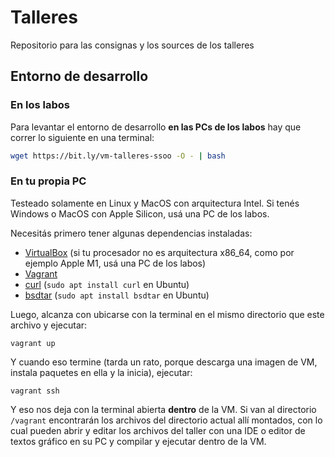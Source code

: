 # Talleres
Repositorio para las consignas y los sources de los talleres

## Entorno de desarrollo

### En los labos

Para levantar el entorno de desarrollo **en las PCs de los labos** hay que correr lo siguiente en una terminal:

```bash
wget https://bit.ly/vm-talleres-ssoo -O - | bash
```

### En tu propia PC

Testeado solamente en Linux y MacOS con arquitectura Intel. Si tenés Windows o MacOS con Apple Silicon, usá una PC de los labos.

Necesitás primero tener algunas dependencias instaladas:

- [VirtualBox](https://www.virtualbox.org/) (si tu procesador no es arquitectura x86_64, como por ejemplo Apple M1, usá una PC de los labos)
- [Vagrant](https://www.vagrantup.com/)
- [curl](https://curl.se/) (`sudo apt install curl` en Ubuntu)
- [bsdtar](https://github.com/libarchive/libarchive) (`sudo apt install bsdtar` en Ubuntu)

Luego, alcanza con ubicarse con la terminal en el mismo directorio que este archivo y ejecutar:

```
vagrant up
```

Y cuando eso termine (tarda un rato, porque descarga una imagen de VM, instala paquetes en ella y la inicia), ejecutar:

```
vagrant ssh
```

Y eso nos deja con la terminal abierta **dentro** de la VM. Si van al directorio `/vagrant` encontrarán los archivos del directorio actual allí montados, con lo cual pueden abrir y editar los archivos del taller con una IDE o editor de textos gráfico en su PC y compilar y ejecutar dentro de la VM.
